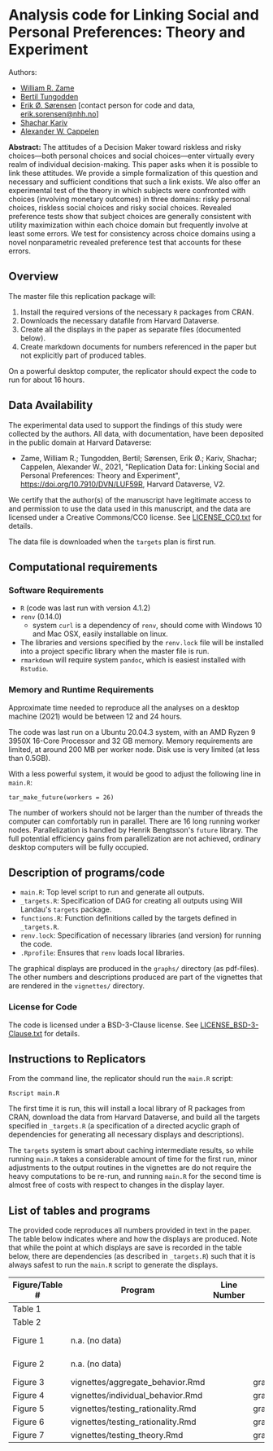 # Analysis code for **Linking Social and Personal Preferences: Theory and Experiment**

Authors: 

- [William R. Zame](http://www.econ.ucla.edu/zame/)
- [Bertil Tungodden](https://sites.google.com/view/bertiltungodden/home)
- [Erik Ø. Sørensen](https://www.statsokonomen.no/erik-o-sorensen-cv/) [contact person for code and data, erik.sorensen@nhh.no]
- [Shachar Kariv](https://eml.berkeley.edu//~kariv/)
- [Alexander W. Cappelen](https://sites.google.com/view/alexander-w-cappelen/home)

**Abstract:** The attitudes of a Decision Maker toward riskless and risky choices—both personal
choices and social choices—enter virtually every realm of individual decision-making.
This paper asks when it is possible to link these attitudes. We provide a simple formalization of this question and necessary and sufficient conditions that such a link exists.
We also offer an experimental test of the theory in which subjects were confronted
with choices (involving monetary outcomes) in three domains: risky personal choices,
riskless social choices and risky social choices. Revealed preference tests show that
subject choices are generally consistent with utility maximization within each choice
domain but frequently involve at least some errors. We test for consistency across
choice domains using a novel nonparametric revealed preference test that accounts for
these errors.



## Overview

The master file this replication package will:

1. Install the required versions of the necessary `R` packages from CRAN.
2. Downloads the necessary datafile from Harvard Dataverse.
3. Create all the displays in the paper as separate files (documented below).
4. Create markdown documents for numbers referenced in the paper but not explicitly part of produced tables.

On a powerful desktop computer, the replicator should expect the code to run for about 16 hours.

## Data Availability

The experimental data used to support the findings of this study were collected by the authors. All data, 
with documentation, have been deposited in the public domain at Harvard Dataverse:

- Zame, William R.; Tungodden, Bertil; Sørensen, Erik Ø.; Kariv, Shachar; Cappelen, Alexander W., 2021, "Replication Data for: Linking Social and Personal Preferences: Theory and Experiment", https://doi.org/10.7910/DVN/LUF59R, Harvard Dataverse, V2.

We certify that the author(s) of the manuscript have legitimate access to and permission to use the data used in this manuscript, and the data are licensed under a Creative Commons/CC0 license. See [LICENSE_CC0.txt](LICENSE_CC0.txt) for details.

The data file is downloaded when the `targets` plan is first run.


## Computational requirements


### Software Requirements


- `R` (code was last run with version 4.1.2)
- `renv` (0.14.0)
    - system `curl` is a dependency of `renv`, should come with Windows 10 and Mac OSX, easily installable on linux.
- The libraries and versions specified by the `renv.lock` file will be installed into a project specific library when the master file is run.
- `rmarkdown` will require system `pandoc`, which is easiest installed with `Rstudio`.


### Memory and Runtime Requirements

Approximate time needed to reproduce all the analyses on a desktop machine (2021) would be between 12 and 24 hours.

The code was last run on a Ubuntu 20.04.3 system, with an AMD Ryzen 9 3950X 16-Core Processor and 32 GB memory. 
Memory requirements are limited, at around 200 MB per worker node. 
Disk use is very limited (at less than 0.5GB).

With a less powerful system, it would be good to adjust the following line in `main.R`:

```
tar_make_future(workers = 26)
```

The number of workers should not be larger than the number of threads the computer can comfortably run in parallel. 
There are 16 long running worker nodes. 
Parallelization is handled by Henrik Bengtsson's `future` library. 
The full potential efficiency gains from parallelization are not achieved, ordinary 
desktop computers will be fully occupied.



## Description of programs/code

- `main.R`: Top level script to run and generate all outputs.
- `_targets.R`: Specification of DAG for creating all outputs using Will Landau's `targets` package.
- `functions.R`: Function definitions called by the targets defined in `_targets.R`.
- `renv.lock`: Specification of necessary libraries (and version) for running the code.
- `.Rprofile`: Ensures that `renv` loads local libraries.


The graphical displays are produced in the `graphs/` directory (as pdf-files).
The other numbers and descriptions produced are part of the vignettes that are rendered in the `vignettes/` directory.

### License for Code

The code is licensed under a BSD-3-Clause license. See [LICENSE_BSD-3-Clause.txt](LICENSE_BSD-3-Clause.txt) for details.

## Instructions to Replicators

From the command line, the replicator should run the `main.R` script:

```
Rscript main.R
```

The first time it is run, this will install a local library of R packages from CRAN, 
download the data from Harvard Dataverse, and build all the targets specified in `_targets.R` 
(a specification of a directed acyclic graph of dependencies for generating all
necessary displays and descriptions). 

The `targets` system is smart about
caching intermediate results, so while running `main.R` takes a considerable amount of 
time for the first run, minor adjustments to the output routines in the vignettes are 
do not require the heavy computations to be re-run, and running `main.R` for the second
time is almost free of costs with respect to changes in the display layer. 


## List of tables and programs


The provided code reproduces all numbers provided in text in the paper. 
The table below indicates where and how the displays are produced.
Note that while the point at which displays are save is recorded in the table below,
there are dependencies (as described in `_targets.R`) such that it is always safest 
to run the `main.R` script to generate the displays. 


| Figure/Table #    | Program                  |Line Number | Output file                      | Note                            |
|-------------------|--------------------------|-------------|----------------------------------|---------------------------------|
| Table 1           |            |             |                ||
| Table 2           |  |           |                         ||
| Figure 1          | n.a. (no data)           |             |                                  | (theoretical illustration)         |
| Figure 2          | n.a. (no data)           |             |                                  | (theoretical illustration)          |
| Figure 3          |vignettes/aggregate_behavior.Rmd      |             | graphs/aggregate_choices.pdf       |       |
| Figure 4          |vignettes/individual_behavior.Rmd |                | graphs/logprice_scatters.pdf | | 
| Figure 5          |vignettes/testing_rationality.Rmd |                | graphs/empirical_cceis.pdf | |
| Figure 6          |vignettes/testing_rationality.Rmd |                | graphs/empirical_cceis_and_Bronars.pdf  | |
| Figure 7          |vignettes/testing_theory.Rmd      |                | graphs/prop3_permutations.pdf | | 
